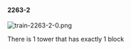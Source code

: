 #### 2263-2
![train-2263-2-0.png](https://github.com/lil-lab/nlvr/raw/master/nlvr/train/images/43/train-2263-2-0.png "train-2263-2-0.png")

There is 1 tower that has exactly 1 block